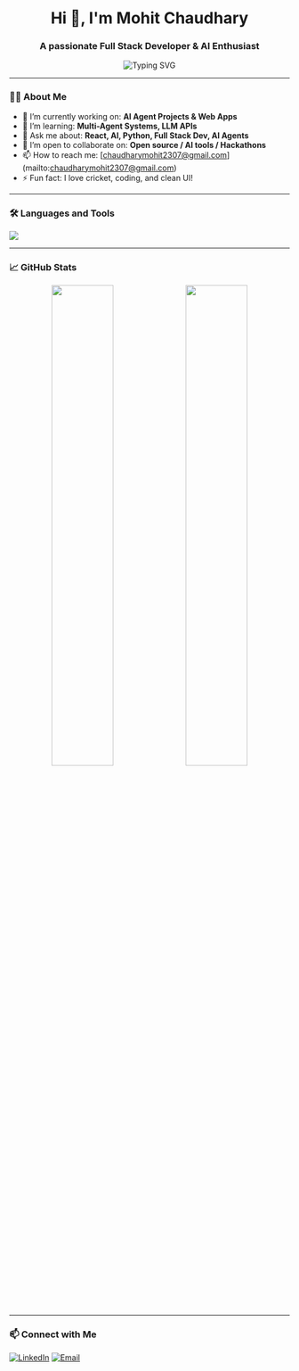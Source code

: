 <h1 align="center">Hi 👋, I'm Mohit Chaudhary</h1>
<h3 align="center">A passionate Full Stack Developer & AI Enthusiast</h3>

<p align="center">
  <img src="https://readme-typing-svg.demolab.com?font=Fira+Code&size=24&pause=1000&color=F7941D&width=435&lines=Welcome+to+my+GitHub!;I+love+building+cool+projects;Let's+connect+and+collaborate" alt="Typing SVG" />
</p>

---

### 👨‍💻 About Me

- 🔭 I’m currently working on: **AI Agent Projects & Web Apps**
- 🌱 I’m learning: **Multi-Agent Systems, LLM APIs**
- 💬 Ask me about: **React, AI, Python, Full Stack Dev, AI Agents**
- 👯 I’m open to collaborate on: **Open source / AI tools / Hackathons**
- 📫 How to reach me: [chaudharymohit2307@gmail.com] (mailto:chaudharymohit2307@gmail.com)
- ⚡ Fun fact: I love cricket, coding, and clean UI!

---

### 🛠️ Languages and Tools

<p>
  <img src="https://skillicons.dev/icons?i=python,C++,react,html,css,js,tailwind,git,github,sql,Agentic AI,linux,vscode" />
</p>

---

### 📈 GitHub Stats

<p align="center">
  <img width="47%" src="https://github-readme-stats.vercel.app/api?username=your-username&show_icons=true&theme=github_dark" />
  <img width="47%" src="https://github-readme-streak-stats.herokuapp.com/?user=your-username&theme=github-dark-blue" />
</p>

---

### 📫 Connect with Me

<p>
  <a href="https://www.linkedin.com/in/chaudhary-mohit/"><img alt="LinkedIn" src="https://img.shields.io/badge/LinkedIn-blue?style=flat&logo=linkedin&logoColor=white"/></a>
  <a href="mailto:chaudharymohit2307@gmail.com.com"><img alt="Email" src="https://img.shields.io/badge/Email-D14836?style=flat&logo=gmail&logoColor=white"/></a>
</p>
